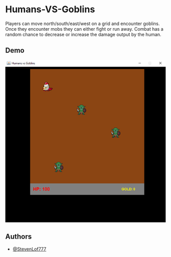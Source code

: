 # Humans-VS-Goblins

Players can move north/south/east/west on a grid
and encounter goblins. Once they encounter 
mobs they can either fight or run away. Combat 
has a random chance to decrease or increase the damage output
by the human.

## Demo

![Dragon Cave demo](images/goblins-vs-humans.PNG)

## Authors

- [@StevenLof777](https://github.com/StevenLof777)